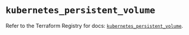 # `kubernetes_persistent_volume`

Refer to the Terraform Registry for docs: [`kubernetes_persistent_volume`](https://registry.terraform.io/providers/hashicorp/kubernetes/2.38.0/docs/resources/persistent_volume).
